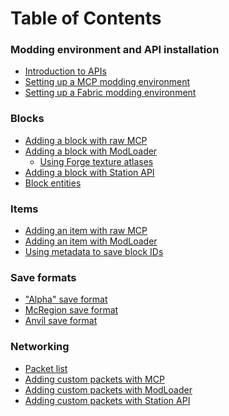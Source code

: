 # Table of Contents

### Modding environment and API installation
- [Introduction to APIs]()
- [Setting up a MCP modding environment](mcp/setting_up.md)
- [Setting up a Fabric modding environment](fabric/setting_up.md)

### Blocks
- [Adding a block with raw MCP]()
- [Adding a block with ModLoader]()
    - [Using Forge texture atlases]()
- [Adding a block with Station API]()
- [Block entities]()

### Items
- [Adding an item with raw MCP]()
- [Adding an item with ModLoader]()
- [Using metadata to save block IDs]()

### Save formats
- ["Alpha" save format]()
- [McRegion save format]()
- [Anvil save format]()

### Networking
- [Packet list]()
- [Adding custom packets with MCP]()
- [Adding custom packets with ModLoader]()
- [Adding custom packets with Station API]()